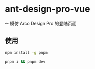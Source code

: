# ant-design-pro-vue

✏ 模仿 Arco Design Pro 的登陆页面

## 使用

```bash
npm install -g pnpm

pnpm i && pnpm dev
```

